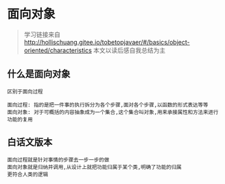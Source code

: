 # 面向对象
> 学习链接来自 http://hollischuang.gitee.io/tobetopjavaer/#/basics/object-oriented/characteristics
> 本文以读后感自我总结为主

## 什么是面向对象
~~~text
区别于面向过程

面向过程: 指的是把一件事的执行拆分为各个步骤,面对各个步骤,以函数的形式表达等等
面向对象: 对于可概括的内容抽象成为一个集合,这个集合叫对象,用来承接属性和方法来进行功能的复用
~~~

## 白话文版本
~~~text
面向过程就是针对事情的步骤去一步一步的做
面向对象就是归纳并调用,从设计上就把功能归属于某个类,明确了功能的归属
更符合人类的逻辑
~~~

